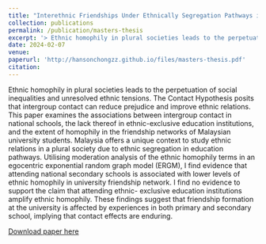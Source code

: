 ```yaml
---
title: "Interethnic Friendships Under Ethnically Segregation Pathways in Education: The Case of Malaysia"
collection: publications
permalink: /publication/masters-thesis
excerpt: '> Ethnic homophily in plural societies leads to the perpetuation of social inequalities and unresolved ethnic tensions. The Contact Hypothesis posits that intergroup contact can reduce prejudice and improve ethnic relations. This paper examines the associations between intergroup contact in national schools, the lack thereof in ethnic-exclusive education institutions, and the extent of homophily in the friendship networks of Malaysian university students. Malaysia offers a unique context to study ethnic relations in a plural society due to ethnic segregation in education pathways. Utilising moderation analysis of the ethnic homophily terms in an egocentric exponential random graph model (ERGM), I find evidence that attending national secondary schools is associated with lower levels of ethnic homophily in university friendship network. I find no evidence to support the claim that attending ethnic- exclusive education institutions amplify ethnic homophily. These findings suggest that friendship formation at the university is affected by experiences in both primary and secondary school, implying that contact effects are enduring.'
date: 2024-02-07
venue: 
paperurl: 'http://hansonchongzz.github.io/files/masters-thesis.pdf'
citation: 
---
```


Ethnic homophily in plural societies leads to the perpetuation of social inequalities and unresolved ethnic tensions. The Contact Hypothesis posits that intergroup contact can reduce prejudice and improve ethnic relations. This paper examines the associations between intergroup contact in national schools, the lack thereof in ethnic-exclusive education institutions, and the extent of homophily in the friendship networks of Malaysian university students. Malaysia offers a unique context to study ethnic relations in a plural society due to ethnic segregation in education pathways. Utilising moderation analysis of the ethnic homophily terms in an egocentric exponential random graph model (ERGM), I find evidence that attending national secondary schools is associated with lower levels of ethnic homophily in university friendship network. I find no evidence to support the claim that attending ethnic- exclusive education institutions amplify ethnic homophily. These findings suggest that friendship formation at the university is affected by experiences in both primary and secondary school, implying that contact effects are enduring.

[Download paper here](http://hansonchongzz.github.io/files/masters-thesis.pdf)
